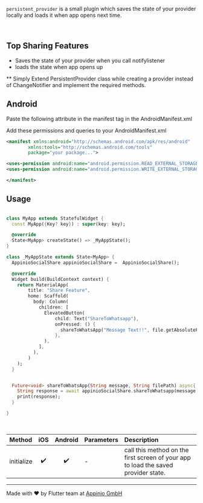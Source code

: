 ```persistent_provider``` is a small plugin which saves the state of your provider locally and loads it when app opens next time.

<br />


## Top Sharing Features

- Saves the state of your provider when you call notifylistener
- loads the state when app opens up



** Simply Extend PersistentProvider class while creating a provider instead of ChangeNotifier and implement the required methods.

## Android

Paste the following attribute in the manifest tag in the AndroidManifest.xml

Add these permissions and queries to your AndroidManifest.xml

```xml
<manifest xmlns:android="http://schemas.android.com/apk/res/android"
        xmlns:tools="http://schemas.android.com/tools"
        package="your package...">

<uses-permission android:name="android.permission.READ_EXTERNAL_STORAGE" />
<uses-permission android:name="android.permission.WRITE_EXTERNAL_STORAGE" />

</manifest>
```

## Usage

```dart

class MyApp extends StatefulWidget {
  const MyApp({Key? key}) : super(key: key);

  @override
  State<MyApp> createState() => _MyAppState();
}

class _MyAppState extends State<MyApp> {
  AppinioSocialShare appinioSocialShare =  AppinioSocialShare();

  @override
  Widget build(BuildContext context) {
    return MaterialApp(
        title: "Share Feature",
        home: Scaffold(
          body: Column(
            children: [
              ElevatedButton(
                  child: Text("ShareToWhatsapp"),
                  onPressed: () {
                    shareToWhatsApp("Message Text!!", file.getAbsolutePath());
                  },
              ),
            ],
          ),
        )
    );
  }


  Future<void> shareToWhatsApp(String message, String filePath) async{
    String response = await appinioSocialShare.shareToWhatsapp(message,filePath: filePath);
    print(response);
  }

}


```

<br />


| Method        | iOS | Android | Parameters | Description
|:-------------|:-------------:|:-------------:|:-------------|:-------------
| initialize      |✔️| ✔️ |  -   | call this method on the first screen of your app to load the saved provider state.





<hr/>
Made with ❤ by Flutter team at <a href="https://appinio.com">Appinio GmbH</a>
